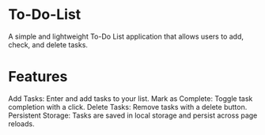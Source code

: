 # To-Do-List
A simple and lightweight To-Do List application that allows users to add, check, and delete tasks. 
# Features
Add Tasks: Enter and add tasks to your list.
Mark as Complete: Toggle task completion with a click.
Delete Tasks: Remove tasks with a delete button.
Persistent Storage: Tasks are saved in local storage and persist across page reloads.

